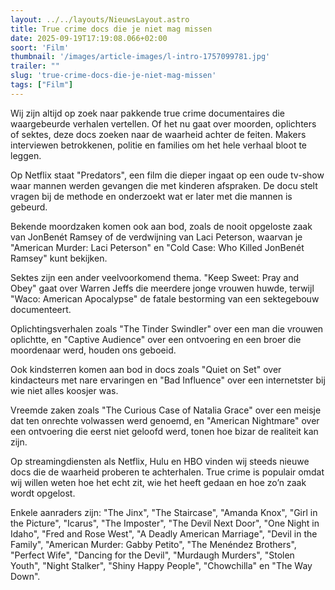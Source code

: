 ```yaml
---
layout: ../../layouts/NieuwsLayout.astro
title: True crime docs die je niet mag missen
date: 2025-09-19T17:19:08.066+02:00
soort: 'Film'
thumbnail: '/images/article-images/l-intro-1757099781.jpg'
trailer: ""
slug: 'true-crime-docs-die-je-niet-mag-missen'
tags: ["Film"]
---
```


Wij zijn altijd op zoek naar pakkende true crime documentaires die waargebeurde
verhalen vertellen. Of het nu gaat over moorden, oplichters of sektes, deze docs
zoeken naar de waarheid achter de feiten. Makers interviewen betrokkenen,
politie en families om het hele verhaal bloot te leggen.

Op Netflix staat "Predators", een film die dieper ingaat op een oude tv-show
waar mannen werden gevangen die met kinderen afspraken. De docu stelt vragen bij
de methode en onderzoekt wat er later met die mannen is gebeurd.

Bekende moordzaken komen ook aan bod, zoals de nooit opgeloste zaak van JonBenét
Ramsey of de verdwijning van Laci Peterson, waarvan je "American Murder: Laci
Peterson" en "Cold Case: Who Killed JonBenét Ramsey" kunt bekijken.

Sektes zijn een ander veelvoorkomend thema. "Keep Sweet: Pray and Obey" gaat
over Warren Jeffs die meerdere jonge vrouwen huwde, terwijl "Waco: American
Apocalypse" de fatale bestorming van een sektegebouw documenteert.

Oplichtingsverhalen zoals "The Tinder Swindler" over een man die vrouwen
oplichtte, en "Captive Audience" over een ontvoering en een broer die moordenaar
werd, houden ons geboeid.

Ook kindsterren komen aan bod in docs zoals "Quiet on Set" over kindacteurs met
nare ervaringen en "Bad Influence" over een internetster bij wie niet alles
koosjer was.

Vreemde zaken zoals "The Curious Case of Natalia Grace" over een meisje dat ten
onrechte volwassen werd genoemd, en "American Nightmare" over een ontvoering die
eerst niet geloofd werd, tonen hoe bizar de realiteit kan zijn.

Op streamingdiensten als Netflix, Hulu en HBO vinden wij steeds nieuwe docs die
de waarheid proberen te achterhalen. True crime is populair omdat wij willen
weten hoe het echt zit, wie het heeft gedaan en hoe zo’n zaak wordt opgelost.

Enkele aanraders zijn: "The Jinx", "The Staircase", "Amanda Knox", "Girl in the
Picture", "Icarus", "The Imposter", "The Devil Next Door", "One Night in Idaho",
"Fred and Rose West", "A Deadly American Marriage", "Devil in the Family",
"American Murder: Gabby Petito", "The Menéndez Brothers", "Perfect Wife",
"Dancing for the Devil", "Murdaugh Murders", "Stolen Youth", "Night Stalker",
"Shiny Happy People", "Chowchilla" en "The Way Down".